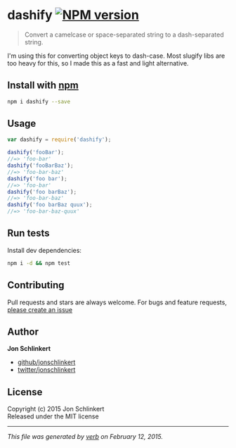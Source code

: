 # dashify [![NPM version](https://badge.fury.io/js/dashify.svg)](http://badge.fury.io/js/dashify)

> Convert a camelcase or space-separated string to a dash-separated string.

I'm using this for converting object keys to dash-case. Most slugify libs are too heavy for this, so I made this as a fast and light alternative. 

## Install with [npm](npmjs.org)

```bash
npm i dashify --save
```

## Usage

```js
var dashify = require('dashify');

dashify('fooBar');
//=> 'foo-bar'
dashify('fooBarBaz');
//=> 'foo-bar-baz'
dashify('foo bar');
//=> 'foo-bar'
dashify('foo barBaz');
//=> 'foo-bar-baz'
dashify('foo barBaz quux');
//=> 'foo-bar-baz-quux'
```

## Run tests

Install dev dependencies:

```bash
npm i -d && npm test
```

## Contributing
Pull requests and stars are always welcome. For bugs and feature requests, [please create an issue](https://github.com/jonschlinkert/dashify/issues)

## Author

**Jon Schlinkert**
 
+ [github/jonschlinkert](https://github.com/jonschlinkert)
+ [twitter/jonschlinkert](http://twitter.com/jonschlinkert) 

## License
Copyright (c) 2015 Jon Schlinkert  
Released under the MIT license

***

_This file was generated by [verb](https://github.com/assemble/verb) on February 12, 2015._
